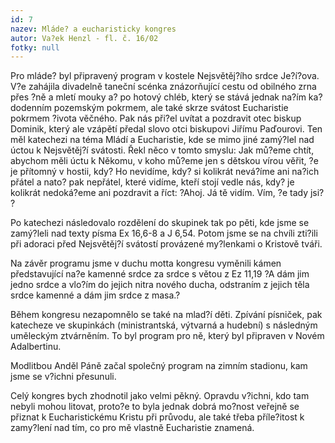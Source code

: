 ```yaml
---
id: 7
nazev: Mláde? a eucharisticky kongres
autor: Va?ek Henzl - fl. č. 16/02
fotky: null
---
```

Pro mláde? byl připravený program v kostele Nejsvětěj?ího srdce Je?í?ova. V?e zahájila divadelně taneční scénka znázorňující cestu od obilného zrna přes ?ně a mletí mouky a? po hotový chléb, který se stává jednak na?ím ka?dodenním pozemským pokrmem, ale také skrze svátost Eucharistie pokrmem ?ivota věčného.  Pak nás při?el uvítat a pozdravit otec biskup Dominik, který ale vzápětí předal slovo otci biskupovi Jiřímu Paďourovi. Ten měl katechezi na téma Mládí a Eucharistie, kde se mimo jiné zamý?lel nad úctou k Nejsvětěj?í svátosti. Řekl něco v tomto smyslu: Jak mů?eme chtít, abychom měli úctu k Někomu, v koho mů?eme jen s dětskou vírou věřit, ?e je přítomný v hostii, kdy? Ho nevidíme, kdy?  si kolikrát nevá?íme ani na?ich přátel a nato? pak nepřátel, které vidíme, kteří stojí vedle nás, kdy? je kolikrát nedoká?eme ani pozdravit a říct: ?Ahoj. Já tě vidím. Vím, ?e tady jsi? ?<p>
Po katechezi následovalo rozdělení do skupinek tak po pěti, kde jsme se zamý?leli nad texty písma Ex 16,6-8 a J 6,54. Potom jsme se na chvíli zti?ili při adoraci před Nejsvětěj?í svátostí provázené my?lenkami o Kristově tváři.<p>
Na závěr programu jsme v duchu motta kongresu vyměnili kámen představující na?e kamenné srdce za srdce s větou z Ez 11,19 ?A dám jim jedno srdce a vlo?ím do jejich nitra nového ducha, odstraním z jejich těla srdce kamenné a dám jim srdce z masa.?<p>
Během kongresu nezapomnělo se také na mlad?í děti. Zpívání písniček, pak katecheze ve skupinkách (ministrantská, výtvarná a hudební) s následným uměleckým ztvárněním. To byl program pro ně, který byl připraven  v Novém Adalbertinu.<p>
Modlitbou Anděl Páně začal společný program na zimním stadionu, kam jsme se v?ichni přesunuli.<p>
Celý kongres bych zhodnotil jako velmi pěkný. Opravdu v?ichni, kdo tam nebyli mohou litovat, proto?e to byla jednak dobrá mo?nost veřejně se přiznat k Eucharistickému Kristu při průvodu, ale také třeba příle?itost k zamy?lení nad tím, co pro mě vlastně Eucharistie znamená.

